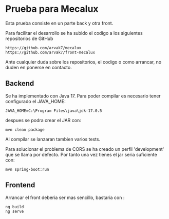 # Prueba para Mecalux

Esta prueba consiste en un parte back y otra front.

Para facilitar el desarrollo se ha subido el codigo a los siguientes repositorios de GitHub

```
https://github.com/arvak7/mecalux
https://github.com/arvak7/front-mecalux
```

Ante cualquier duda sobre los repositorios, el codigo o como arrancar, no duden en ponerse en contacto. 

## Backend
Se ha implementado con Java 17.
Para poder compilar es necesario tener configurado el JAVA_HOME:
```
JAVA_HOME=C:\Program Files\java\jdk-17.0.5
```
despues se podra crear el JAR con:
```shell
mvn clean package
```
Al compilar se lanzaran tambien varios tests.

Para solucionar el problema de CORS se ha creado un perfil 'development' que se llama por defecto. 
Por tanto una vez tienes el jar seria suficiente con:

```shell 
mvn spring-boot:run
```

## Frontend

Arrancar el front deberia ser mas sencillo, bastaria con :

```
ng build
ng serve
```

